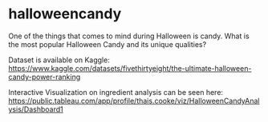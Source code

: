 # halloweencandy

One of the things that comes to mind during Halloween is candy. What is the most popular Halloween Candy and its unique qualities? 

Dataset is available on Kaggle: https://www.kaggle.com/datasets/fivethirtyeight/the-ultimate-halloween-candy-power-ranking

Interactive Visualization on ingredient analysis can be seen here: https://public.tableau.com/app/profile/thais.cooke/viz/HalloweenCandyAnalysis/Dashboard1
